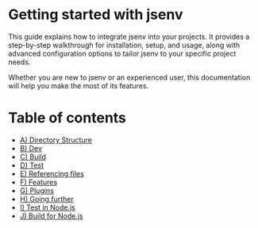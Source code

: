 # Getting started with jsenv

This guide explains how to integrate jsenv into your projects. It provides a step-by-step walkthrough for installation, setup, and usage, along with advanced configuration options to tailor jsenv to your specific project needs.

Whether you are new to jsenv or an experienced user, this documentation will help you make the most of its features.

# Table of contents

<!-- PLACEHOLDER_START:TOC_DIRECTORY -->

<ul>
  <li>
    <a href="a_directory_structure/a_directory_structure.md">
      A) Directory Structure
    </a>
  </li>
  <li>
    <a href="b_dev/b_dev.md">
      B) Dev
    </a>
  </li>
  <li>
    <a href="c_build/c_build.md">
      C) Build
    </a>
  </li>
  <li>
    <a href="d_test/d_test.md">
      D) Test
    </a>
  </li>
  <li>
    <a href="e_referencing_files/e_referencing_files.md">
      E) Referencing files
    </a>
  </li>
  <li>
    <a href="f_features/f_features.md">
      F) Features
    </a>
  </li>
  <li>
    <a href="g_plugins/g_plugins.md">
      G) Plugins
    </a>
  </li>
  <li>
    <a href="h_going_further/h_going_further.md">
      H) Going further
    </a>
  </li>
  <li>
    <a href="i_test_in_node/i_test_in_node.md">
      I) Test in Node.js
    </a>
  </li>
  <li>
    <a href="j_build_for_node/j_build_for_node.md">
      J) Build for Node.js
    </a>
  </li>
</ul>

<!-- PLACEHOLDER_END -->
